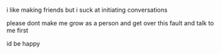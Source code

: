 i like making friends but i suck at initiating conversations

<p> please dont make me grow as a person and get over this fault and talk to me first</p>
<P> id be happy </P>
